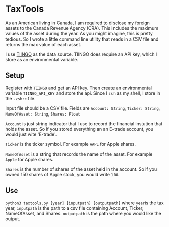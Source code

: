 # TaxTools

As an American living in Canada, I am required to disclose my foreign assets to the Canada Revenue Agency (CRA). This includes the maximum values of the asset during the year. As you might imagine, this is pretty tedious. So I wrote a little command line utility that reads in a CSV file and returns the max value of each asset. 

I use [TIINGO](https://www.tiingo.com) as the data source. TIINGO does require an API key, which I store as an environmental variable. 

## Setup

Register with `TIINGO` and get an API key. Then create an environmental variable `TIINGO_API_KEY` and store the api. Since I `zsh` as my shell, I store in the `.zshrc` file. 

Input file should be a CSV file. Fields are `Account: String`, `Ticker: String`,` NameOfAsset: String`, `Shares: Float`

`Account` is just string indicator that I use to record the financial instution that holds the asset. So if you stored everything an an E-trade account, you would just wite 'E-trade'.

`Ticker` is the ticker symbol. For example `AAPL` for Apple shares.

`NameOfAsset` is a string that records the name of the asset. For example `Apple` for Apple shares. 

`Shares` is the number of shares of the asset held in the account. So if you owned 150 shares of Apple stock, you would write `100`.

## Use

`python3 taxtools.py [year] [inputpath] [outputpath]` where `year`is the tax year, `inputpath` is the path to a csv file containing Account, Ticker, NameOfAsset, and Shares. `outputpath` is the path where you would like the output. 

